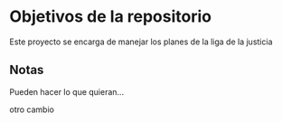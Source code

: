 # Objetivos de la repositorio

Este proyecto se encarga de manejar los planes de la liga de la justicia


## Notas
Pueden hacer lo que quieran...

otro cambio
